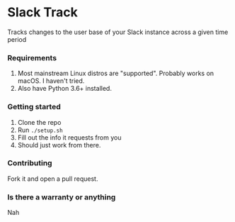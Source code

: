 # Slack Track
Tracks changes to the user base of your Slack instance across a given time period


### Requirements
1. Most mainstream Linux distros are "supported". Probably works on macOS. I haven't tried.  
2. Also have Python 3.6+ installed.


### Getting started
1. Clone the repo  
2. Run `./setup.sh`  
3. Fill out the info it requests from you  
4. Should just work from there.


### Contributing
Fork it and open a pull request.


### Is there a warranty or anything
Nah


